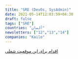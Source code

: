 ```yaml
---
title: "SRE (DevOs, SysAdmin)"
date: 2021-05-14T12:03:59+04:30
draft: false
tags: ["SRE"]
countries: "آلمان"
newsletters: ["12","13","14"]
companies: "Kailo"
---
```


[اقدام برای این موقعیت شغلی](https://stackoverflow.com/jobs/526472/sre-devops-system-administrator-kialo)